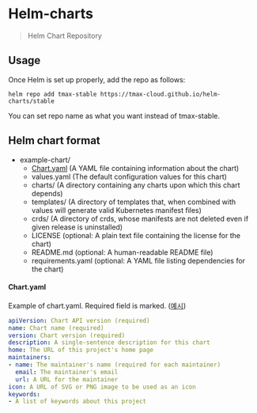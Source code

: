 # Helm-charts

> Helm Chart Repository


## Usage
Once Helm is set up properly, add the repo as follows:

    helm repo add tmax-stable https://tmax-cloud.github.io/helm-charts/stable

You can set repo name as what you want instead of tmax-stable.


## Helm chart format
- example-chart/
  * [Chart.yaml](#Chart.yaml) (A YAML file containing information about the chart)
  * values.yaml       (The default configuration values for this chart)
  * charts/           (A directory containing any charts upon which this chart depends)
  * templates/        (A directory of templates that, when combined with values will generate valid Kubernetes manifest files)
  * crds/             (A directory of crds, whose manifests are not deleted even if given release is uninstalled) 
  * LICENSE           (optional: A plain text file containing the license for the chart)
  * README.md         (optional: A human-readable README file)
  * requirements.yaml (optional: A YAML file listing dependencies for the chart)


#### Chart.yaml
Example of chart.yaml. Required field is marked. ([예시](./stable/helm-guestbook/Chart.yaml))
```yaml
apiVersion: Chart API version (required)   
name: Chart name (required)   
version: Chart version (required)   
description: A single-sentence description for this chart   
home: The URL of this project's home page   
maintainers:   
- name: The maintainer's name (required for each maintainer)   
  email: The maintainer's email          
  url: A URL for the maintainer     
icon: A URL of SVG or PNG image to be used as an icon   
keywords:   
- A list of keywords about this project   
```
